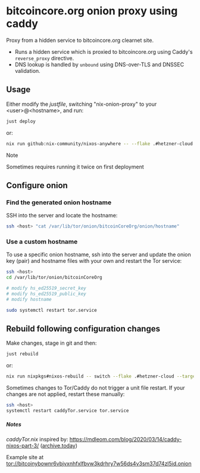 # bitcoincore.org onion proxy using caddy

Proxy from a hidden service to bitcoincore.org clearnet site.

- Runs a hidden service which is proxied to bitcoincore.org using Caddy's `reverse_proxy` directive.
- DNS lookup is handled by `unbound` using DNS-over-TLS and DNSSEC validation.

## Usage

Either modify the *justfile*, switching "nix-onion-proxy" to your \<user\>@\<hostname\>, and run:

```bash
just deploy
```

or:

```bash
nix run github:nix-community/nixos-anywhere -- --flake .#hetzner-cloud <host>
```

> [!NOTE]
> Sometimes requires running it twice on first deployment

## Configure onion

### Find the generated onion hostname

SSH into the server and locate the hostname:

```bash
ssh <host> "cat /var/lib/tor/onion/bitcoinCoreOrg/onion/hostname"
```

### Use a custom hostname

To use a specific onion hostname, ssh into the server and update the onion key (pair) and hostname files with your own and restart the Tor service:

```bash
ssh <host>
cd /var/lib/tor/onion/bitcoinCoreOrg

# modify hs_ed25519_secret_key
# modify hs_ed25519_public_key
# modify hostname

sudo systemctl restart tor.service
```

## Rebuild following configuration changes

Make changes, stage in git and then:

```bash
just rebuild
```

or:

```bash
nix run nixpkgs#nixos-rebuild -- switch --flake .#hetzner-cloud --target-host <host>
```

Sometimes changes to Tor/Caddy do not trigger a unit file restart. If your changes are not applied, restart these manually:

```bash
ssh <host>
systemctl restart caddyTor.service tor.service
```

##### Notes

*caddyTor.nix* inspired by: https://mdleom.com/blog/2020/03/14/caddy-nixos-part-3/ ([archive.today](http://archive.today/cU0RK))

Example site at [tor://bitcoinybownr6vbjvxnhfxlfbvw3kdrhry7w56ds4v3sm37d74zl5id.onion](tor://bitcoinybownr6vbjvxnhfxlfbvw3kdrhry7w56ds4v3sm37d74zl5id.onion)
